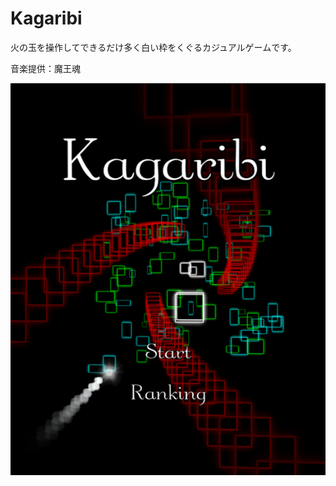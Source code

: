 Kagaribi
=======

火の玉を操作してできるだけ多く白い枠をくぐるカジュアルゲームです。

音楽提供：魔王魂

![kagaribi](Assets/Textures/title_ss.png "kagaribi")

